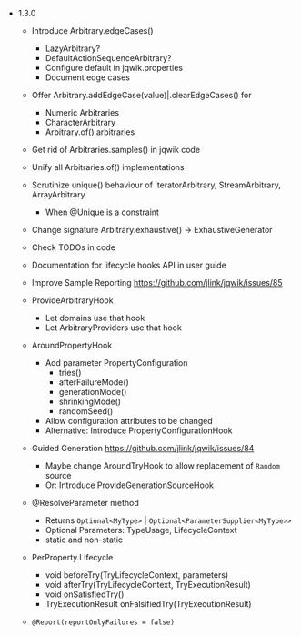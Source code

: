 - 1.3.0

    - Introduce Arbitrary.edgeCases()
        - LazyArbitrary?
        - DefaultActionSequenceArbitrary?
        - Configure default in jqwik.properties
        - Document edge cases

    - Offer Arbitrary.addEdgeCase(value)|.clearEdgeCases() for 
        - Numeric Arbitraries
        - CharacterArbitrary
        - Arbitrary.of() arbitraries

    - Get rid of Arbitraries.samples() in jqwik code
    
    - Unify all Arbitraries.of() implementations

    - Scrutinize unique() behaviour of IteratorArbitrary, StreamArbitrary, ArrayArbitrary
        - When @Unique is a constraint
      
    - Change signature Arbitrary.exhaustive() -> ExhaustiveGenerator

    - Check TODOs in code
    
    - Documentation for lifecycle hooks API in user guide
    
    - Improve Sample Reporting
      https://github.com/jlink/jqwik/issues/85

    - ProvideArbitraryHook
        - Let domains use that hook
        - Let ArbitraryProviders use that hook
        
    - AroundPropertyHook
        - Add parameter PropertyConfiguration
            - tries()
            - afterFailureMode()
            - generationMode()
            - shrinkingMode()
            - randomSeed()
        - Allow configuration attributes to be changed
        - Alternative: Introduce PropertyConfigurationHook
    
    - Guided Generation
      https://github.com/jlink/jqwik/issues/84
      - Maybe change AroundTryHook to allow replacement of `Random` source
      - Or: Introduce ProvideGenerationSourceHook
      
    - @ResolveParameter method
        - Returns `Optional<MyType>` | `Optional<ParameterSupplier<MyType>>`
        - Optional Parameters: TypeUsage, LifecycleContext
        - static and non-static

    - PerProperty.Lifecycle
        - void beforeTry(TryLifecycleContext, parameters)
        - void afterTry(TryLifecycleContext, TryExecutionResult)
        - void onSatisfiedTry()
        - TryExecutionResult onFalsifiedTry(TryExecutionResult)

    - `@Report(reportOnlyFailures = false)`

